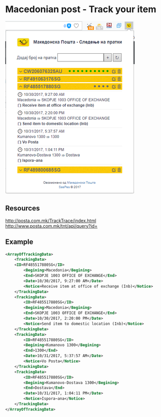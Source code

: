 # Macedonian post - Track your item

![ss1](imgs/ss1.png)  

## Resources
http://posta.com.mk/TrackTrace/index.html  
http://www.posta.com.mk/tnt/api/query?id=

## Example
```xml
<ArrayOfTrackingData>
    <TrackingData>
    <ID>RF485517880SG</ID>  
        <Begining>Macedonia</Begining>
        <End>SKOPJE 1003 OFFICE OF EXCHANGE</End>
        <Date>10/30/2017, 9:27:00 AM</Date>
        <Notice>Receive item at office of exchange (Inb)</Notice>
    </TrackingData>
    <TrackingData>
        <ID>RF485517880SG</ID>
        <Begining>Macedonia</Begining>
        <End>SKOPJE 1003 OFFICE OF EXCHANGE</End>
        <Date>10/30/2017, 2:20:00 PM</Date>
        <Notice>Send item to domestic location (Inb)</Notice>
    </TrackingData>
    <TrackingData>
        <ID>RF485517880SG</ID>
        <Begining>Kumanovo 1300</Begining>
        <End>1300</End>
        <Date>10/31/2017, 5:37:57 AM</Date>
        <Notice>Vo Posta</Notice>
    </TrackingData>
    <TrackingData>
        <ID>RF485517880SG</ID>
        <Begining>Kumanovo-Dostava 1300</Begining>
        <End>Dostava</End>
        <Date>10/31/2017, 1:04:11 PM</Date>
        <Notice>Ispora~ana</Notice>
    </TrackingData>
</ArrayOfTrackingData>
```